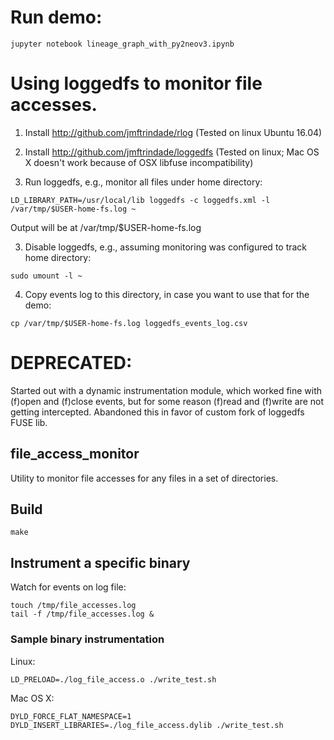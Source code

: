 # Run demo:

```
jupyter notebook lineage_graph_with_py2neov3.ipynb
```

# Using loggedfs to monitor file accesses.

1. Install http://github.com/jmftrindade/rlog (Tested on linux Ubuntu 16.04)

2. Install http://github.com/jmftrindade/loggedfs  (Tested on linux; Mac OS X doesn't work because of OSX libfuse incompatibility)

3. Run loggedfs, e.g., monitor all files under home directory:

```
LD_LIBRARY_PATH=/usr/local/lib loggedfs -c loggedfs.xml -l /var/tmp/$USER-home-fs.log ~
```

Output will be at /var/tmp/$USER-home-fs.log

3. Disable loggedfs, e.g., assuming monitoring was configured to track home directory:

```
sudo umount -l ~
```

4. Copy events log to this directory, in case you want to use that for the demo:

```
cp /var/tmp/$USER-home-fs.log loggedfs_events_log.csv
```

# DEPRECATED:

Started out with a dynamic instrumentation module, which worked fine with (f)open and (f)close events, but for some reason (f)read and (f)write are not getting intercepted.  Abandoned this in favor of custom fork of loggedfs FUSE lib.

## file_access_monitor
Utility to monitor file accesses for any files in a set of directories.

## Build
```
make
```

## Instrument a specific binary
Watch for events on log file:
```
touch /tmp/file_accesses.log
tail -f /tmp/file_accesses.log &
```

### Sample binary instrumentation
Linux:
```
LD_PRELOAD=./log_file_access.o ./write_test.sh
```

Mac OS X:
```
DYLD_FORCE_FLAT_NAMESPACE=1 DYLD_INSERT_LIBRARIES=./log_file_access.dylib ./write_test.sh
```
